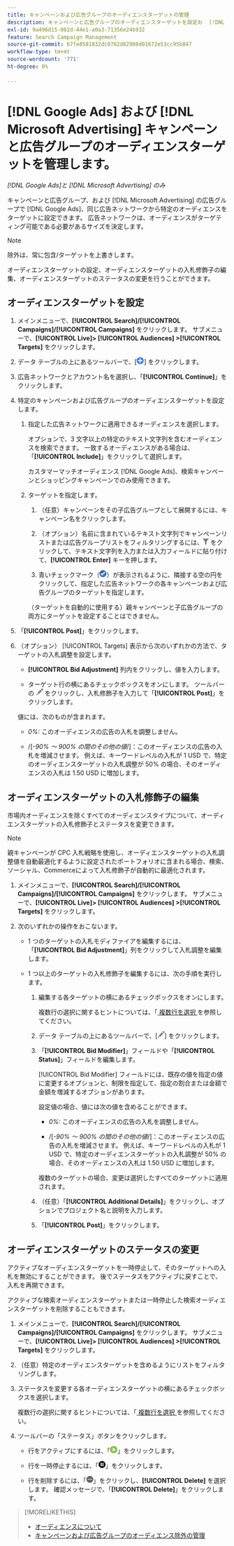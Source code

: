 ```yaml
---
title: キャンペーンおよび広告グループのオーディエンスターゲットの管理
description: キャンペーンと広告グループのオーディエンスターゲットを設定お  [!DNL Google Ads]  び管理す  [!DNL Microsoft Advertising]  方法について説明します。
exl-id: 9a496d15-082d-44e1-a0a3-71356e24b932
feature: Search Campaign Management
source-git-commit: 67fe8581832dc0762d62908d01672e53cc95b847
workflow-type: tm+mt
source-wordcount: '771'
ht-degree: 0%

---
```


# [!DNL Google Ads] および [!DNL Microsoft Advertising] キャンペーンと広告グループのオーディエンスターゲットを管理します。

*[!DNL Google Ads]と [!DNL Microsoft Advertising] のみ*

キャンペーンと広告グループ、および [!DNL Microsoft Advertising] の広告グループで [!DNL Google Ads]、同じ広告ネットワークから特定のオーディエンスをターゲットに設定できます。 広告ネットワークは、オーディエンスがターゲティング可能である必要があるサイズを決定します。

>[!NOTE]
>
>除外は、常に包含/ターゲットを上書きします。

オーディエンスターゲットの設定、オーディエンスターゲットの入札修飾子の編集、オーディエンスターゲットのステータスの変更を行うことができます。

## オーディエンスターゲットを設定

1. メインメニューで、**[!UICONTROL Search]/[!UICONTROL Campaigns]/[!UICONTROL Campaigns]** をクリックします。 サブメニューで、**[!UICONTROL Live]> [!UICONTROL Audiences] >[!UICONTROL Targets]** をクリックします。

1. データ テーブルの上にあるツールバーで、[![ 作成 ](/help/search-social-commerce/assets/add.png " 作成 ")] をクリックします。

1. 広告ネットワークとアカウント名を選択し、「**[!UICONTROL Continue]**」をクリックします。

1. 特定のキャンペーンおよび広告グループのオーディエンスターゲットを設定します。

   1. 指定した広告ネットワークに適用できるオーディエンスを選択します。

      オプションで、3 文字以上の特定のテキスト文字列を含むオーディエンスを検索できます。 一致するオーディエンスがある場合は、「**[!UICONTROL Include]**」をクリックして選択します。

      カスタマーマッチオーディエンス [!DNL Google Ads]、検索キャンペーンとショッピングキャンペーンでのみ使用できます。

   1. ターゲットを指定します。

      1. （任意）キャンペーンをその子広告グループとして展開するには、キャンペーン名をクリックします。

      1. （オプション）名前に含まれているテキスト文字列でキャンペーンリストまたは広告グループリストをフィルタリングするには、![ フィルター ](/help/search-social-commerce/assets/filter.png " フィルター ") をクリックして、テキスト文字列を入力または入力フィールドに貼り付けて、**[!UICONTROL Enter]** キーを押します。

      1. 青いチェックマーク（![ 選択 ](/help/search-social-commerce/assets/include.png " 選択 ")）が表示されるように、隣接する空の円をクリックして、指定した広告ネットワークの各キャンペーンおよび広告グループのターゲットを指定します。

      （ターゲットを自動的に使用する）親キャンペーンと子広告グループの両方にターゲットを設定することはできません。

1. 「**[!UICONTROL Post]**」をクリックします。

1. （オプション） [!UICONTROL Targets] 表示から次のいずれかの方法で、ターゲットの入札調整を設定します。

   * **[!UICONTROL Bid Adjustment]** 列内をクリックし、値を入力します。

   * ターゲット行の横にあるチェックボックスをオンにします。 ツールバーの ![ 編集 ](/help/search-social-commerce/assets/edit.png " 編集 ") をクリックし、入札修飾子を入力して「**[!UICONTROL Post]**」をクリックします。

   値には、次のものが含まれます。

   * *0%:* このオーディエンスの広告の入札を調整しません。

   * /[*-90% ～ 900% の間のその他の値*/]：このオーディエンスの広告の入札を増減させます。 例えば、キーワードレベルの入札が 1 USD で、特定のオーディエンスターゲットの入札調整が 50% の場合、そのオーディエンスの入札は 1.50 USD に増加します。

## オーディエンスターゲットの入札修飾子の編集

市場内オーディエンスを除くすべてのオーディエンスタイプについて、オーディエンスターゲットの入札修飾子とステータスを変更できます。

>[!NOTE]
>
>親キャンペーンが CPC 入札戦略を使用し、オーディエンスターゲットの入札調整値を自動最適化するように設定されたポートフォリオに含まれる場合、検索、ソーシャル、Commerceによって入札修飾子が自動的に最適化されます。

1. メインメニューで、**[!UICONTROL Search]/[!UICONTROL Campaigns]/[!UICONTROL Campaigns]** をクリックします。 サブメニューで、**[!UICONTROL Live]> [!UICONTROL Audiences] >[!UICONTROL Targets]** をクリックします。

1. 次のいずれかの操作をおこないます。

   * 1 つのターゲットの入札モディファイアを編集するには、「**[!UICONTROL Bid Adjustment]**」列をクリックして入札調整を編集します。

   * 1 つ以上のターゲットの入札修飾子を編集するには、次の手順を実行します。

      1. 編集する各ターゲットの横にあるチェックボックスをオンにします。

         複数行の選択に関するヒントについては、「[ 複数行を選択 ](/help/search-social-commerce/common-tasks/navigation-editing-selection/multiple-rows-select.md) を参照してください。

      1. データ テーブルの上にあるツールバーで、[![ 編集 ](/help/search-social-commerce/assets/edit.png " 編集 ")] をクリックします。

      1. 「**[!UICONTROL Bid Modifier]**」フィールドや「**[!UICONTROL Status]**」フィールドを編集します。

         [!UICONTROL Bid Modifier] フィールドには、既存の値を指定の値に変更するオプションと、制限を指定して、指定の割合または金額で金額を増減するオプションがあります。

         設定値の場合、値には次の値を含めることができます。

         * *0%:* このオーディエンスの広告の入札を調整しません。

         * /[*-90% ～ 900% の間のその他の値*/]：このオーディエンスの広告の入札を増減させます。 例えば、キーワードレベルの入札が 1 USD で、特定のオーディエンスターゲットの入札調整が 50% の場合、そのオーディエンスの入札は 1.50 USD に増加します。

         複数のターゲットの場合、変更は選択したすべてのターゲットに適用されます。

      1. （任意）「**[!UICONTROL Additional Details]**」をクリックし、オプションでプロジェクト名と説明を入力します。

      1. 「**[!UICONTROL Post]**」をクリックします。

## オーディエンスターゲットのステータスの変更

アクティブなオーディエンスターゲットを一時停止して、そのターゲットへの入札を無効にすることができます。 後でステータスをアクティブに戻すことで、入札を再開できます。

アクティブな検索オーディエンスターゲットまたは一時停止した検索オーディエンスターゲットを削除することもできます。

1. メインメニューで、**[!UICONTROL Search]/[!UICONTROL Campaigns]/[!UICONTROL Campaigns]** をクリックします。 サブメニューで、**[!UICONTROL Live]> [!UICONTROL Audiences] >[!UICONTROL Targets]** をクリックします。

1. （任意）特定のオーディエンスターゲットを含めるようにリストをフィルタリングします。

1. ステータスを変更する各オーディエンスターゲットの横にあるチェックボックスを選択します。

   複数行の選択に関するヒントについては、「[ 複数行を選択 ](/help/search-social-commerce/common-tasks/navigation-editing-selection/multiple-rows-select.md) を参照してください。

1. ツールバーの「ステータス」ボタンをクリックします。

   * 行をアクティブにするには、「![ アクティブ化 ](/help/search-social-commerce/assets/activate.png " アクティブ化 ")」をクリックします。

   * 行を一時停止するには、「![ 一時停止 ](/help/search-social-commerce/assets/pause.png " 一時停止 ")」をクリックします。

   * 行を削除するには、「![ その他のアクション ](/help/search-social-commerce/assets/more.png " その他のアクション ")」をクリックし、**[!UICONTROL Delete]** を選択します。 確認メッセージで、「**[!UICONTROL Delete]**」をクリックします。

>[!MORELIKETHIS]
>
>* [ オーディエンスについて ](audience-about.md)
>* [ キャンペーンおよび広告グループのオーディエンス除外の管理 ](/help/search-social-commerce/campaign-management/campaigns/audience-exclusions-manage.md)
